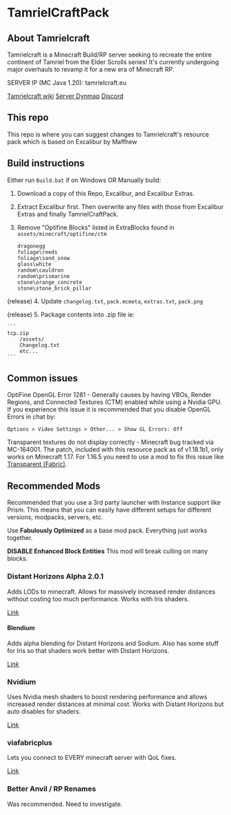 # TamrielCraftPack
## About Tamrielcraft
Tamrielcraft is a Minecraft Build/RP server seeking to recreate the entire continent of Tamriel from the Elder Scrolls series! It's currently undergoing major overhauls to revamp it for a new era of Minecraft RP.

SERVER IP (MC Java 1.20): tamrielcraft.eu 

[Tamrielcraft wiki](https://wiki.tamrielcraft.eu/)
[Server Dynmap](map.tamrielcraft.eu/)
[Discord](https://discord.gg/ApShrYn)

## This repo
This repo is where you can suggest changes to Tamrielcraft's resource pack which is based on Excalibur by Maffhew

## Build instructions

Either run `Build.bat` if on Windows OR Manually build:

1. Download a copy of this Repo, Excalibur, and Excalibur Extras.

2. Extract Excalibur first. Then overwrite any files with those from Excalibur Extras and finally TamrielCraftPack. 

3. Remove "Optifine Blocks" listed in ExtraBlocks found in `assets/minecraft/optifine/ctm`

	```
	dragonegg
	foliage\reeds
	foliage\sand_snow
	glass\white
	random\cauldron
	random\prismarine
	stone\orange_concrete
	stone\stone_brick_pillar
	```
(release) 4. Update `changelog.txt`, `pack.mcmeta`, `extras.txt`, `pack.png`

(release) 5. Package contents into .zip file ie:

	```
	tcp.zip
		/assets/
		Changelog.txt
		etc...
	```
	
## Common issues

OptiFine OpenGL Error 1281 - Generally causes by having VBOs, Render Regions, and Connected Textures (CTM) enabled while using a Nvidia GPU. If you experience this issue it is recommended that you disable OpenGL Errors in chat by:

`Options > Video Settings > Other... > Show GL Errors: Off`

Transparent textures do not display correctly - Minecraft bug tracked via MC-164001. The patch, included with this resource pack as of v1.18.1b1, only works on Minecraft 1.17. For 1.16.5 you need to use a mod to fix this issue like [Transparent (Fabric)](https://www.curseforge.com/minecraft/mc-mods/transparent).


## Recommended Mods

Recommended that you use a 3rd party launcher with Instance support like Prism. This means that you can easily have different setups for different versions, modpacks, servers, etc.

Use **Fabulously Optimized** as a base mod pack. Everything just works together.

**DISABLE Enhanced Block Entities**
	This mod will break culling on many blocks.


### Distant Horizons Alpha 2.0.1

Adds LODs to minecraft. Allows for massively increased render distances without costing too much performance. Works with Iris shaders.

[Link](https://modrinth.com/mod/distanthorizons)


#### Blendium

Adds alpha blending for Distant Horizons and Sodium. Also has some stuff for Iris so that shaders work better with Distant Horizons.

[Link](https://modrinth.com/mod/blendium)


### Nvidium

Uses Nvidia mesh shaders to boost rendering performance and allows increased render distances at minimal cost. Works with Distant Horizons but auto disables for shaders.

[Link](https://modrinth.com/mod/nvidium)


### viafabricplus

Lets you connect to EVERY minecraft server with QoL fixes.

[Link](https://modrinth.com/mod/viafabricplus)


### Better Anvil / RP Renames

Was recommended. Need to investigate.


	